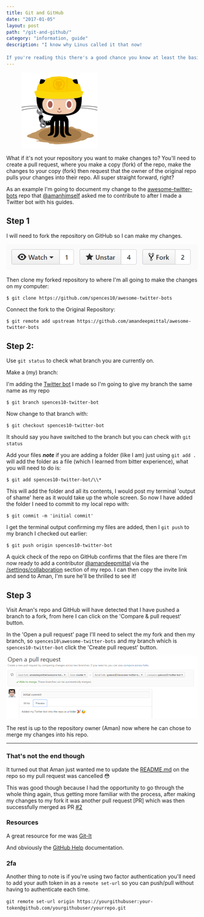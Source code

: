 ```yaml
---
title: Git and GitHub
date: "2017-01-05"
layout: post
path: "/git-and-github/"
category: "information, guide"
description: "I know why Linus called it that now!

If you're reading this there's a good chance you know at least the basics of Git but if like me and you are the only person making changes to your repos then there's a good chance that you just use `git push origin master` to move your changes from your local machine to GitHub, this is not best practice."
---
```


<figure class="floatRight">
	<img style="height: 200px;" src="./git-logo.jpg" alt="git">
	<!--<figcaption></figcaption>-->
</figure>

What if it's not your repository you want to make changes to? You'll need to create a pull request, where you make a copy (fork) of the repo, make the changes to your copy (fork) then request that the owner of the original repo pulls your changes into their repo. All super straight forward, right?

As an example I'm going to document my change to the [awesome-twitter-bots](https://github.com/spences10/awesome-twitter-bots) repo that [@amanhimself](https://twitter.com/amanhimself) asked me to contribute to after I made a Twitter bot with his guides.

## Step 1

I will need to fork the repository on GitHub so I can make my changes.

![fork-a-repo](./fork-a-repo.png)

Then clone my forked repository to where I'm all going to make the changes on my computer:

```
$ git clone https://github.com/spences10/awesome-twitter-bots
```

Connect the fork to the Original Repository:

```
$ git remote add upstream https://github.com/amandeepmittal/awesome-twitter-bots
```

## Step 2:

Use `git status` to check what branch you are currently on.

Make a (my) branch:

I'm adding the [Twitter bot](https://spences10.github.io/2017/01/04/twitter-mctwitbot.html) I made so I'm going to give my branch the same name as my repo

```
$ git branch spences10-twitter-bot
```

Now change to that branch with:

```
$ git checkout spences10-twitter-bot 
```

It should say you have switched to the branch but you can check with `git status` 

Add your files ***note*** if you are adding a folder (like I am) just using `git add . ` will add the folder as a file (which I learned from bitter experience), what you will need to do is:

```
$ git add spences10-twitter-bot/\\*
```

This will add the folder and all its contents, I would post my terminal 'output of shame' here as it would take up the whole screen. So now I have added the folder I need to commit to my local repo with:

```
$ git commit -m 'initial commit'
```

I get the terminal output confirming my files are added, then I `git push` to my branch I checked out earlier:

```
$ git push origin spences10-twitter-bot
```

A quick check of the repo on GitHub confirms that the files are there I'm now ready to add a contributor [@amandeepmittal](https://github.com/amandeepmittal) via the [/settings/collaboration](https://github.com/spences10/awesome-twitter-bots/settings/collaboration) section of my repo. I can then copy the invite link and send to Aman, I'm sure he'll be thrilled to see it!

## Step 3

Visit Aman's repo and GitHub will have detected that I have pushed a branch to a fork, from here I can click on the 'Compare & pull request' button. 

In the 'Open a pull request' page I'll need to select the my fork and then my branch, so `spences10\awesome-twitter-bots` and my branch which is `spences10-twitter-bot` click the 'Create pull request' button.

![open-a-pull-request](./open-a-pull-request.png)

The rest is up to the repository owner (Aman) now where he can chose to merge my changes into his repo.

---

### That's not the end though

It turned out that Aman just wanted me to update the [README.md](https://github.com/amandeepmittal/awesome-twitter-bots/blob/master/README.md) on the repo so my pull request was cancelled :flushed:

This was good though because I had the opportunity to go through the whole thing again, thus getting more familiar with the process, after making my changes to my fork it was another pull request [PR] which was then successfully merged as PR [#2](https://github.com/amandeepmittal/awesome-twitter-bots/pull/2) 

### Resources

A great resource for me was [Git-It](http://jlord.us/git-it/index.html) 

And obviously the [GitHub Help](https://help.github.com/) documentation.

### 2fa

Another thing to note is if you're using two factor authentication you'll need to add your auth token in as a `remote set-url` so you can push/pull without having to authenticate each time. 

`git remote set-url origin https://yourgithubuser:your-token@github.com/yourgithubuser/yourrepo.git`

